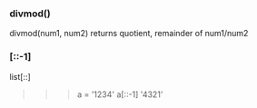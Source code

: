 ### divmod()
divmod(num1, num2)
returns quotient, remainder of num1/num2

### [::-1]
list[<start>:<stop>:<step>]
>>> a = '1234'
>>> a[::-1]
'4321'

